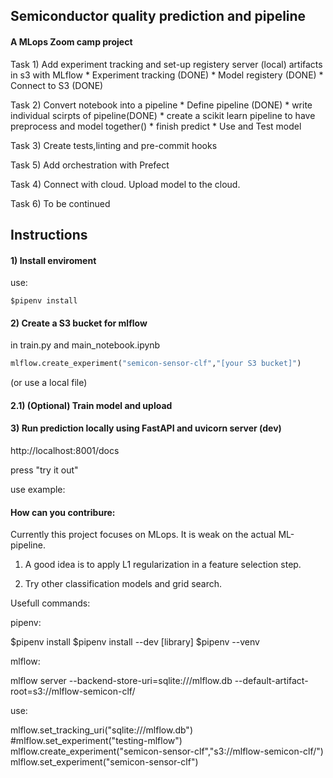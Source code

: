 ## Semiconductor quality prediction and pipeline
#### A MLops Zoom camp project

Task 1)
Add experiment tracking and set-up registery server (local) artifacts in s3 with MLflow
    * Experiment tracking (DONE)
    * Model registery (DONE)
    * Connect to S3 (DONE)

Task 2)
Convert notebook into a pipeline
    * Define pipeline (DONE)
    * write individual scirpts of pipeline(DONE)
    * create a scikit learn pipeline to have preprocess and model together()
    * finish predict
    * Use and Test model

Task 3)
Create tests,linting and pre-commit hooks

Task 5)
Add orchestration with Prefect

Task 4)
Connect with cloud. Upload model to the cloud.

Task 6)
To be continued



## Instructions

#### 1) Install enviroment
use:
```
$pipenv install
```

#### 2) Create a S3 bucket for mlflow

in train.py and main_notebook.ipynb
```python
mlflow.create_experiment("semicon-sensor-clf","[your S3 bucket]")

```
(or use a local file)

#### 2.1) (Optional) Train model and upload


#### 3) Run prediction locally using FastAPI and uvicorn server (dev)

http://localhost:8001/docs

press "try it out"

use example:


#### How can you contribure:
Currently this project focuses on MLops. It is weak on the actual ML-pipeline.

1) A good idea is to apply L1 regularization in a feature selection step.

2) Try other classification models and grid search.


Usefull commands:

pipenv:

$pipenv install
$pipenv install --dev [library]
$pipenv --venv

mlflow: 

mlflow server --backend-store-uri=sqlite:///mlflow.db --default-artifact-root=s3://mlflow-semicon-clf/

use:

mlflow.set_tracking_uri("sqlite:///mlflow.db")
#mlflow.set_experiment("testing-mlflow")
mlflow.create_experiment("semicon-sensor-clf","s3://mlflow-semicon-clf/")
mlflow.set_experiment("semicon-sensor-clf")